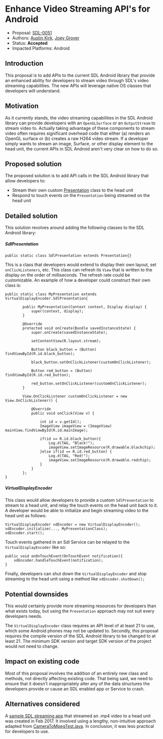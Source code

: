 # Enhance Video Streaming API's for Android

* Proposal:  [SDL-0051](0051-enhance_video_streaming_apis_for_android.md)
* Authors: [Austin Kirk](https://github.com/askirk), [Joey Grover](https://github.com/joeygrover)
* Status: **Accepted**
* Impacted Platforms: Android

## Introduction
This proposal is to add APIs to the current SDL Android library that provide an enhanced ability for developers to stream video through SDL's video streaming capabilities. The new APIs will leverage native OS classes that developers will understand. 

## Motivation
As it currently stands, the video streaming capabilities in the SDL Android library can provide developers with an `OpenGLSurface` or an `OutputStream` to stream video to. Actually taking advantage of these components to stream video often requires significant overhead code that either (a) renders an OpenGL surface or (b) creates a raw H264 video stream. If a developer simply wants to stream an image, Surface, or other display element to the head unit, the current APIs in SDL Android aren't very clear on how to do so.

## Proposed solution
The proposed solution is to add API calls in the SDL Android library that allow developers to:

* Stream their own custom [Presentation](https://developer.android.com/reference/android/app/Presentation.html) class to the head unit
* Respond to touch events on the `Presentation` being streamed on the head unit

## Detailed solution

This solution revolves around adding the following classes to the SDL Android library:

##### SdlPresentation

```
public static class SdlPresentation extends Presentation{}
```
This is a class that developers would extend to display their own layout, set `onClickListeners`, etc. This class can refresh its `View` that is written to the display on the order of milliseconds. The refresh rate could be customizable. An example of how a developer could construct their own class is:

```
public static class MyPresentation extends VirtualDisplayEncoder.SdlPresentation{

        public MyPresentation(Context context, Display display) {
            super(context, display);
        }

        @Override
        protected void onCreate(Bundle savedInstanceState) {
            super.onCreate(savedInstanceState);

            setContentView(R.layout.stream);

            Button black_button = (Button) findViewById(R.id.black_button);

            black_button.setOnClickListener(customOnClickListener);

            Button red_button = (Button) findViewById(R.id.red_button);

            red_button.setOnClickListener(customOnClickListener);
        }

        View.OnClickListener customOnClickListener = new View.OnClickListener() {

            @Override
            public void onClick(View v) {

                int id = v.getId();
                ImageView imageView = (ImageView) mainView.findViewById(R.id.mainImage);

                if(id == R.id.black_button){
                    Log.d(TAG, "Black!");
                    imageView.setImageResource(R.drawable.blackchip);
                }else if(id == R.id.red_button) {
                    Log.d(TAG, "Red!");
                    imageView.setImageResource(R.drawable.redchip);
                }
            }
        };
}
```

##### VirtualDisplayEncoder

This class would allow developers to provide a custom `SdlPresentation` to stream to a head unit, and relay the touch events on the head unit back to it. A developer would be able to initialize and begin streaming video to the head unit as follows:

```
VirtualDisplayEncoder vdEncoder = new VirtualDisplayEncoder();
vdEncoder.initialize(..., MyPresentationClass);
vdEncoder.start();
```

Touch events gathered in an Sdl Service can be relayed to the `VirtualDisplayEncoder` like so:

```
public void onOnTouchEvent(OnTouchEvent notification){
	vdEncoder.handleTouchEvent(notification);
}
```

Finally, developers can shut down the `VirtualDisplayEncoder` and stop streaming to the head unit using a method like `vdEncoder.shutDown();`

## Potential downsides
This would certainly provide more streaming resources for developers than what exists today, but using the `Presentation` approach may not suit every developers needs. 

The `VirtualDisplayEncoder` class requires an API level of at least 21 to use, which some Android phones may not be updated to. Secondly, this proposal requires the compile version of the SDL Android library to be changed to at least 21. The minimum SDK version and target SDK version of the project would not need to change.

## Impact on existing code
Most of this proposal involves the addition of an entirely new class and methods, not directly affecting existing code. That being said, we need to ensure that it doesn't inappropriately alter any of the data structures the developers provide or cause an SDL enabled app or Service to crash. 

## Alternatives considered
A [sample SDL streaming app](https://github.com/livio/sdl_video_streaming_android_sample/tree/7cc01900a8c704f0924ceb2905be6609b54f4583) that streamed an .mp4 video to a head unit was created in Feb 2017. It involved using a lengthy, non-intuitive approach adapted from [CameraToMpegTest.java](http://bigflake.com/mediacodec/CameraToMpegTest.java.txt). In conclusion, it was less practical for developers to use.
